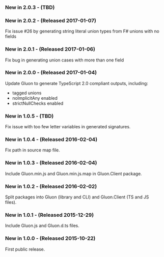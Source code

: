 ### New in 2.0.3 - (TBD)

### New in 2.0.2 - (Released 2017-01-07)
Fix issue #26 by generating string literal union types from F# unions with no fields

### New in 2.0.1 - (Released 2017-01-06)
Fix bug in generating union cases with more than one field

### New in 2.0.0 - (Released 2017-01-04)
Update Gluon to generate TypeScript 2.0 compliant outputs, including:

* tagged unions
* noImplicitAny enabled
* strictNullChecks enabled

### New in 1.0.5 - (TBD)
Fix issue with too few letter variables in generated signatures.

### New in 1.0.4 - (Released 2016-02-04)
Fix path in source map file.

### New in 1.0.3 - (Released 2016-02-04)
Include Gluon.min.js and Gluon.min.js.map in Gluon.Client package.

### New in 1.0.2 - (Released 2016-02-02)
Split packages into Gluon (library and CLI) and Gluon.Client (TS and JS files).

### New in 1.0.1 - (Released 2015-12-29)
Include Gluon.js and Gluon.d.ts files.

### New in 1.0.0 - (Released 2015-10-22)
First public release.
